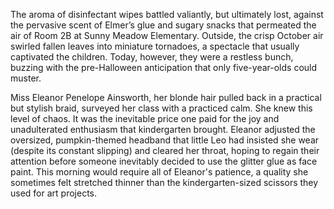 The aroma of disinfectant wipes battled valiantly, but ultimately lost, against the pervasive scent of Elmer’s glue and sugary snacks that permeated the air of Room 2B at Sunny Meadow Elementary. Outside, the crisp October air swirled fallen leaves into miniature tornadoes, a spectacle that usually captivated the children. Today, however, they were a restless bunch, buzzing with the pre-Halloween anticipation that only five-year-olds could muster.

Miss Eleanor Penelope Ainsworth, her blonde hair pulled back in a practical but stylish braid, surveyed her class with a practiced calm. She knew this level of chaos. It was the inevitable price one paid for the joy and unadulterated enthusiasm that kindergarten brought. Eleanor adjusted the oversized, pumpkin-themed headband that little Leo had insisted she wear (despite its constant slipping) and cleared her throat, hoping to regain their attention before someone inevitably decided to use the glitter glue as face paint. This morning would require all of Eleanor's patience, a quality she sometimes felt stretched thinner than the kindergarten-sized scissors they used for art projects.
